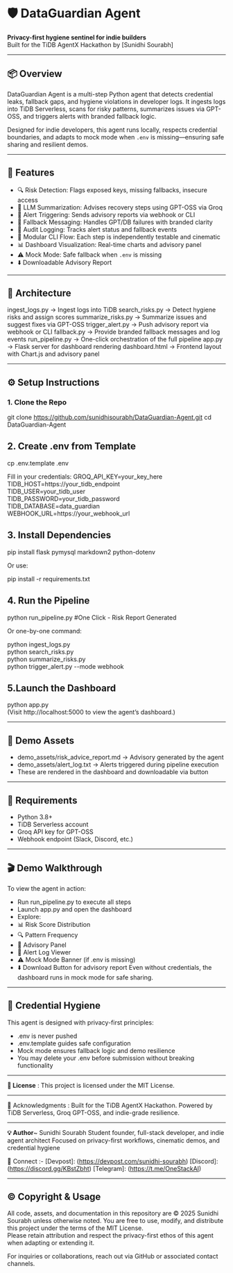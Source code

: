 # 🛡️ DataGuardian Agent  
**Privacy-first hygiene sentinel for indie builders**  
Built for the TiDB AgentX Hackathon by [Sunidhi Sourabh]

---

## 📦 Overview  
DataGuardian Agent is a multi-step Python agent that detects credential leaks, fallback gaps, and hygiene violations in developer logs. It ingests logs into TiDB Serverless, scans for risky patterns, summarizes issues via GPT-OSS, and triggers alerts with branded fallback logic.

Designed for indie developers, this agent runs locally, respects credential boundaries, and adapts to mock mode when `.env` is missing—ensuring safe sharing and resilient demos.

---

## 🧠 Features  
- 🔍 Risk Detection: Flags exposed keys, missing fallbacks, insecure access  
- 🧠 LLM Summarization: Advises recovery steps using GPT-OSS via Groq  
- 📢 Alert Triggering: Sends advisory reports via webhook or CLI  
- 🔁 Fallback Messaging: Handles GPT/DB failures with branded clarity  
- 🧾 Audit Logging: Tracks alert status and fallback events  
- 🧪 Modular CLI Flow: Each step is independently testable and cinematic  
- 📊 Dashboard Visualization: Real-time charts and advisory panel  
- ⚠️ Mock Mode: Safe fallback when `.env` is missing  
- ⬇️ Downloadable Advisory Report

---

## 🧱 Architecture  
ingest_logs.py       → Ingest logs into TiDB
search_risks.py      → Detect hygiene risks and assign scores
summarize_risks.py   → Summarize issues and suggest fixes via GPT-OSS
trigger_alert.py     → Push advisory report via webhook or CLI
fallback.py          → Provide branded fallback messages and log events
run_pipeline.py      → One-click orchestration of the full pipeline
app.py               → Flask server for dashboard rendering
dashboard.html       → Frontend layout with Chart.js and advisory panel

---

## ⚙️ Setup Instructions

### 1. Clone the Repo  
git clone https://github.com/sunidhisourabh/DataGuardian-Agent.git
cd DataGuardian-Agent

## 2. Create .env from Template
cp .env.template .env

  Fill in your credentials:
GROQ_API_KEY=your_key_here  
TIDB_HOST=https://your_tidb_endpoint  
TIDB_USER=your_tidb_user  
TIDB_PASSWORD=your_tidb_password  
TIDB_DATABASE=data_guardian  
WEBHOOK_URL=https://your_webhook_url

## 3. Install Dependencies
pip install flask pymysql markdown2 python-dotenv

Or use:

pip install -r requirements.txt

## 4. Run the Pipeline
python run_pipeline.py         #One Click - Risk Report Generated

Or one-by-one command:

python ingest_logs.py  
python search_risks.py  
python summarize_risks.py  
python trigger_alert.py --mode webhook

## 5.Launch the Dashboard
python app.py               
(Visit http://localhost:5000 to view the agent’s dashboard.)

---

## 📄 Demo Assets
- demo_assets/risk_advice_report.md → Advisory generated by the agent
- demo_assets/alert_log.txt → Alerts triggered during pipeline execution
- These are rendered in the dashboard and downloadable via button

---

## 🧾 Requirements
- Python 3.8+
- TiDB Serverless account
- Groq API key for GPT-OSS
- Webhook endpoint (Slack, Discord, etc.)

---

## 🎬 Demo Walkthrough
To view the agent in action:
- Run run_pipeline.py to execute all steps
- Launch app.py and open the dashboard
- Explore:
- 📊 Risk Score Distribution
- 🔍 Pattern Frequency
- 🧠 Advisory Panel
- 📡 Alert Log Viewer
- ⚠️ Mock Mode Banner (if .env is missing)
- ⬇️ Download Button for advisory report
Even without credentials, the dashboard runs in mock mode for safe sharing.

---

## 🔐 Credential Hygiene
This agent is designed with privacy-first principles:
- .env is never pushed
- .env.template guides safe configuration
- Mock mode ensures fallback logic and demo resilience
- You may delete your .env before submission without breaking functionality

---

**📜 License** :
This project is licensed under the MIT License.

---

🙌 Acknowledgments : 
Built for the TiDB AgentX Hackathon. Powered by TiDB Serverless, Groq GPT-OSS, and indie-grade resilience.

---

**💡 Author**~
Sunidhi Sourabh
Student founder, full-stack developer, and indie agent architect
Focused on privacy-first workflows, cinematic demos, and credential hygiene

🔗 Connect :-
[Devpost]: (https://devpost.com/sunidhi-sourabh)
[Discord]: (https://discord.gg/KBstZbht) 
[Telegram]: (https://t.me/OneStackAI)  

---

## © Copyright & Usage

All code, assets, and documentation in this repository are © 2025 Sunidhi Sourabh unless otherwise noted.
You are free to use, modify, and distribute this project under the terms of the MIT License.  
Please retain attribution and respect the privacy-first ethos of this agent when adapting or extending it.

For inquiries or collaborations, reach out via GitHub or associated contact channels.

